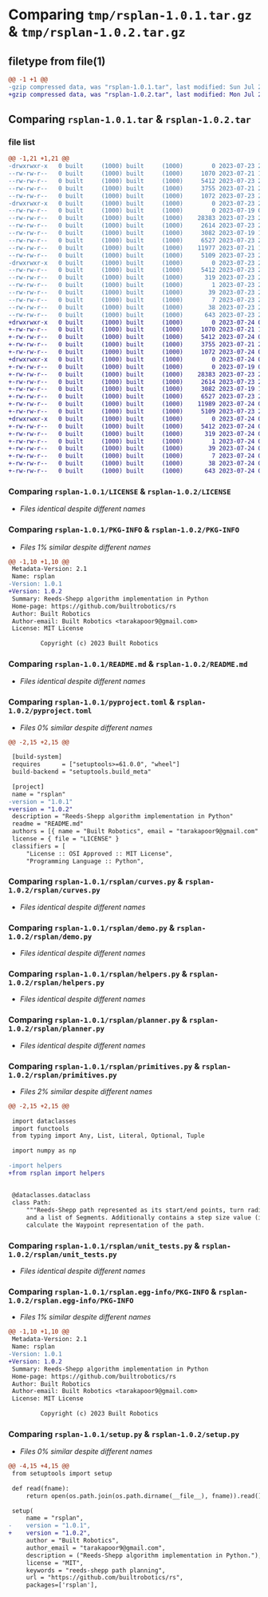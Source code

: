 # Comparing `tmp/rsplan-1.0.1.tar.gz` & `tmp/rsplan-1.0.2.tar.gz`

## filetype from file(1)

```diff
@@ -1 +1 @@
-gzip compressed data, was "rsplan-1.0.1.tar", last modified: Sun Jul 23 20:14:42 2023, max compression
+gzip compressed data, was "rsplan-1.0.2.tar", last modified: Mon Jul 24 00:07:22 2023, max compression
```

## Comparing `rsplan-1.0.1.tar` & `rsplan-1.0.2.tar`

### file list

```diff
@@ -1,21 +1,21 @@
-drwxrwxr-x   0 built     (1000) built     (1000)        0 2023-07-23 20:14:42.366807 rsplan-1.0.1/
--rw-rw-r--   0 built     (1000) built     (1000)     1070 2023-07-21 19:25:35.000000 rsplan-1.0.1/LICENSE
--rw-rw-r--   0 built     (1000) built     (1000)     5412 2023-07-23 20:14:42.366807 rsplan-1.0.1/PKG-INFO
--rw-rw-r--   0 built     (1000) built     (1000)     3755 2023-07-21 21:43:28.000000 rsplan-1.0.1/README.md
--rw-rw-r--   0 built     (1000) built     (1000)     1072 2023-07-23 20:14:12.000000 rsplan-1.0.1/pyproject.toml
-drwxrwxr-x   0 built     (1000) built     (1000)        0 2023-07-23 20:14:42.366807 rsplan-1.0.1/rsplan/
--rw-rw-r--   0 built     (1000) built     (1000)        0 2023-07-19 03:21:47.000000 rsplan-1.0.1/rsplan/__init__.py
--rw-rw-r--   0 built     (1000) built     (1000)    28383 2023-07-23 20:09:00.000000 rsplan-1.0.1/rsplan/curves.py
--rw-rw-r--   0 built     (1000) built     (1000)     2614 2023-07-23 20:09:06.000000 rsplan-1.0.1/rsplan/demo.py
--rw-rw-r--   0 built     (1000) built     (1000)     3082 2023-07-19 19:07:31.000000 rsplan-1.0.1/rsplan/helpers.py
--rw-rw-r--   0 built     (1000) built     (1000)     6527 2023-07-23 20:08:41.000000 rsplan-1.0.1/rsplan/planner.py
--rw-rw-r--   0 built     (1000) built     (1000)    11977 2023-07-21 17:30:35.000000 rsplan-1.0.1/rsplan/primitives.py
--rw-rw-r--   0 built     (1000) built     (1000)     5109 2023-07-23 20:08:55.000000 rsplan-1.0.1/rsplan/unit_tests.py
-drwxrwxr-x   0 built     (1000) built     (1000)        0 2023-07-23 20:14:42.366807 rsplan-1.0.1/rsplan.egg-info/
--rw-rw-r--   0 built     (1000) built     (1000)     5412 2023-07-23 20:14:42.000000 rsplan-1.0.1/rsplan.egg-info/PKG-INFO
--rw-rw-r--   0 built     (1000) built     (1000)      319 2023-07-23 20:14:42.000000 rsplan-1.0.1/rsplan.egg-info/SOURCES.txt
--rw-rw-r--   0 built     (1000) built     (1000)        1 2023-07-23 20:14:42.000000 rsplan-1.0.1/rsplan.egg-info/dependency_links.txt
--rw-rw-r--   0 built     (1000) built     (1000)       39 2023-07-23 20:14:42.000000 rsplan-1.0.1/rsplan.egg-info/requires.txt
--rw-rw-r--   0 built     (1000) built     (1000)        7 2023-07-23 20:14:42.000000 rsplan-1.0.1/rsplan.egg-info/top_level.txt
--rw-rw-r--   0 built     (1000) built     (1000)       38 2023-07-23 20:14:42.366807 rsplan-1.0.1/setup.cfg
--rw-rw-r--   0 built     (1000) built     (1000)      643 2023-07-23 20:14:21.000000 rsplan-1.0.1/setup.py
+drwxrwxr-x   0 built     (1000) built     (1000)        0 2023-07-24 00:07:22.968987 rsplan-1.0.2/
+-rw-rw-r--   0 built     (1000) built     (1000)     1070 2023-07-21 19:25:35.000000 rsplan-1.0.2/LICENSE
+-rw-rw-r--   0 built     (1000) built     (1000)     5412 2023-07-24 00:07:22.968987 rsplan-1.0.2/PKG-INFO
+-rw-rw-r--   0 built     (1000) built     (1000)     3755 2023-07-21 21:43:28.000000 rsplan-1.0.2/README.md
+-rw-rw-r--   0 built     (1000) built     (1000)     1072 2023-07-24 00:07:13.000000 rsplan-1.0.2/pyproject.toml
+drwxrwxr-x   0 built     (1000) built     (1000)        0 2023-07-24 00:07:22.968987 rsplan-1.0.2/rsplan/
+-rw-rw-r--   0 built     (1000) built     (1000)        0 2023-07-19 03:21:47.000000 rsplan-1.0.2/rsplan/__init__.py
+-rw-rw-r--   0 built     (1000) built     (1000)    28383 2023-07-23 20:09:00.000000 rsplan-1.0.2/rsplan/curves.py
+-rw-rw-r--   0 built     (1000) built     (1000)     2614 2023-07-23 20:09:06.000000 rsplan-1.0.2/rsplan/demo.py
+-rw-rw-r--   0 built     (1000) built     (1000)     3082 2023-07-19 19:07:31.000000 rsplan-1.0.2/rsplan/helpers.py
+-rw-rw-r--   0 built     (1000) built     (1000)     6527 2023-07-23 20:08:41.000000 rsplan-1.0.2/rsplan/planner.py
+-rw-rw-r--   0 built     (1000) built     (1000)    11989 2023-07-24 00:04:40.000000 rsplan-1.0.2/rsplan/primitives.py
+-rw-rw-r--   0 built     (1000) built     (1000)     5109 2023-07-23 20:08:55.000000 rsplan-1.0.2/rsplan/unit_tests.py
+drwxrwxr-x   0 built     (1000) built     (1000)        0 2023-07-24 00:07:22.968987 rsplan-1.0.2/rsplan.egg-info/
+-rw-rw-r--   0 built     (1000) built     (1000)     5412 2023-07-24 00:07:22.000000 rsplan-1.0.2/rsplan.egg-info/PKG-INFO
+-rw-rw-r--   0 built     (1000) built     (1000)      319 2023-07-24 00:07:22.000000 rsplan-1.0.2/rsplan.egg-info/SOURCES.txt
+-rw-rw-r--   0 built     (1000) built     (1000)        1 2023-07-24 00:07:22.000000 rsplan-1.0.2/rsplan.egg-info/dependency_links.txt
+-rw-rw-r--   0 built     (1000) built     (1000)       39 2023-07-24 00:07:22.000000 rsplan-1.0.2/rsplan.egg-info/requires.txt
+-rw-rw-r--   0 built     (1000) built     (1000)        7 2023-07-24 00:07:22.000000 rsplan-1.0.2/rsplan.egg-info/top_level.txt
+-rw-rw-r--   0 built     (1000) built     (1000)       38 2023-07-24 00:07:22.968987 rsplan-1.0.2/setup.cfg
+-rw-rw-r--   0 built     (1000) built     (1000)      643 2023-07-24 00:07:00.000000 rsplan-1.0.2/setup.py
```

### Comparing `rsplan-1.0.1/LICENSE` & `rsplan-1.0.2/LICENSE`

 * *Files identical despite different names*

### Comparing `rsplan-1.0.1/PKG-INFO` & `rsplan-1.0.2/PKG-INFO`

 * *Files 1% similar despite different names*

```diff
@@ -1,10 +1,10 @@
 Metadata-Version: 2.1
 Name: rsplan
-Version: 1.0.1
+Version: 1.0.2
 Summary: Reeds-Shepp algorithm implementation in Python
 Home-page: https://github.com/builtrobotics/rs
 Author: Built Robotics
 Author-email: Built Robotics <tarakapoor9@gmail.com>
 License: MIT License
         
         Copyright (c) 2023 Built Robotics
```

### Comparing `rsplan-1.0.1/README.md` & `rsplan-1.0.2/README.md`

 * *Files identical despite different names*

### Comparing `rsplan-1.0.1/pyproject.toml` & `rsplan-1.0.2/pyproject.toml`

 * *Files 0% similar despite different names*

```diff
@@ -2,15 +2,15 @@
 
 [build-system]
 requires      = ["setuptools>=61.0.0", "wheel"]
 build-backend = "setuptools.build_meta"
 
 [project]
 name = "rsplan"
-version = "1.0.1"
+version = "1.0.2"
 description = "Reeds-Shepp algorithm implementation in Python"
 readme = "README.md"
 authors = [{ name = "Built Robotics", email = "tarakapoor9@gmail.com" }]
 license = { file = "LICENSE" }
 classifiers = [
     "License :: OSI Approved :: MIT License",
     "Programming Language :: Python",
```

### Comparing `rsplan-1.0.1/rsplan/curves.py` & `rsplan-1.0.2/rsplan/curves.py`

 * *Files identical despite different names*

### Comparing `rsplan-1.0.1/rsplan/demo.py` & `rsplan-1.0.2/rsplan/demo.py`

 * *Files identical despite different names*

### Comparing `rsplan-1.0.1/rsplan/helpers.py` & `rsplan-1.0.2/rsplan/helpers.py`

 * *Files identical despite different names*

### Comparing `rsplan-1.0.1/rsplan/planner.py` & `rsplan-1.0.2/rsplan/planner.py`

 * *Files identical despite different names*

### Comparing `rsplan-1.0.1/rsplan/primitives.py` & `rsplan-1.0.2/rsplan/primitives.py`

 * *Files 2% similar despite different names*

```diff
@@ -2,15 +2,15 @@
 
 import dataclasses
 import functools
 from typing import Any, List, Literal, Optional, Tuple
 
 import numpy as np
 
-import helpers
+from rsplan import helpers
 
 
 @dataclasses.dataclass
 class Path:
     """Reeds-Shepp path represented as its start/end points, turn radius (in meters),
     and a list of Segments. Additionally contains a step size value (in meters) used to
     calculate the Waypoint representation of the path.
```

### Comparing `rsplan-1.0.1/rsplan/unit_tests.py` & `rsplan-1.0.2/rsplan/unit_tests.py`

 * *Files identical despite different names*

### Comparing `rsplan-1.0.1/rsplan.egg-info/PKG-INFO` & `rsplan-1.0.2/rsplan.egg-info/PKG-INFO`

 * *Files 1% similar despite different names*

```diff
@@ -1,10 +1,10 @@
 Metadata-Version: 2.1
 Name: rsplan
-Version: 1.0.1
+Version: 1.0.2
 Summary: Reeds-Shepp algorithm implementation in Python
 Home-page: https://github.com/builtrobotics/rs
 Author: Built Robotics
 Author-email: Built Robotics <tarakapoor9@gmail.com>
 License: MIT License
         
         Copyright (c) 2023 Built Robotics
```

### Comparing `rsplan-1.0.1/setup.py` & `rsplan-1.0.2/setup.py`

 * *Files 0% similar despite different names*

```diff
@@ -4,15 +4,15 @@
 from setuptools import setup
 
 def read(fname):
     return open(os.path.join(os.path.dirname(__file__), fname)).read()
 
 setup(
     name = "rsplan",
-    version = "1.0.1",
+    version = "1.0.2",
     author = "Built Robotics",
     author_email = "tarakapoor9@gmail.com",
     description = ("Reeds-Shepp algorithm implementation in Python."),
     license = "MIT",
     keywords = "reeds-shepp path planning",
     url = "https://github.com/builtrobotics/rs",
     packages=['rsplan'],
```

